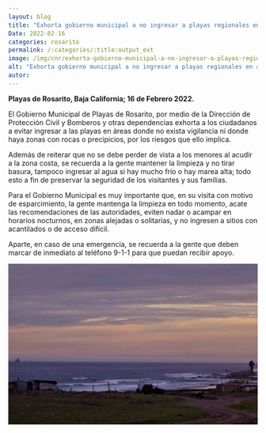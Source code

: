 ```yaml
---
layout: blog
title: "Exhorta gobierno municipal a no ingresar a playas regionales en áreas solitarias ni zona de precipicios"
Date: 2022-02-16
categories: rosarito
permalink: /:categories/:title:output_ext
image: /img/cnr/exhorta-gobierno-municipal-a-no-ingresar-a-playas-regionales.png
alt: "Exhorta gobierno municipal a no ingresar a playas regionales en áreas solitarias ni zona de precipicios"
autor:
---
```


**Playas de Rosarito, Baja California; 16 de Febrero 2022.** 

El Gobierno Municipal de Playas de Rosarito, por medio de la Dirección de Protección Civil y Bomberos y otras dependencias exhorta a los ciudadanos a evitar ingresar a las playas en áreas donde no exista vigilancia ni donde haya zonas con rocas o precipicios, por los riesgos que ello implica.

Además de reiterar que no se debe perder de vista a los menores al acudir a la zona costa, se recuerda a la gente mantener la limpieza y no tirar basura, tampoco ingresar al agua si hay mucho frío o hay marea alta; todo esto a fin de preservar la seguridad de los visitantes y sus familias.

Para el Gobierno Municipal es muy importante que, en su visita con motivo de esparcimiento, la gente mantenga la limpieza en todo momento, acate las recomendaciones de las autoridades, eviten nadar o acampar en horarios nocturnos, en zonas alejadas o solitarias, y no ingresen a sitios con acantilados o de acceso difícil.

Aparte, en caso de una emergencia, se recuerda a la gente que deben marcar de inmediato al teléfono 9-1-1 para que puedan recibir apoyo.

<div id="carouselExampleSlidesOnly" class="carousel slide" data-ride="carousel">
  <div class="carousel-inner">
    <div class="carousel-item active">
       <img class="d-block w-100" src="/img/cnr/exhorta-gobierno-municipal-a-no-ingresar-a-playas-regionales.png" loading="lazy"  alt="Exhorta gobierno municipal a no ingresar a playas regionales en áreas solitarias ni zona de precipicios">
    </div>
  </div>
</div>